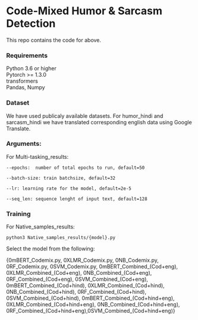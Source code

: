 # Code-Mixed Humor & Sarcasm Detection

This repo contains the code for above.

### Requirements

Python 3.6 or higher <br>
Pytorch >= 1.3.0 <br>
transformers  <br>
Pandas, Numpy <br>

### Dataset

We have used publicaly  available datasets. For humor_hindi and sarcasm_hindi we have translated corresponding english data using Google Translate.

### Arguments:

For Multi-tasking_results:

```
--epochs:  number of total epochs to run, default=50

--batch-size: train batchsize, default=32

--lr: learning rate for the model, default=2e-5

--seq_len: sequence lenght of input text, default=128
```

### Training
 For Native_samples_results:

```
python3 Native_samples_results/{model}.py
```
Select the model from the following:

{0mBERT_Codemix.py, 0XLMR_Codemix.py, 0NB_Codemix.py, 0RF_Codemix.py, 0SVM_Codemix.py, 0mBERT_Combined_(Cod+eng), 0XLMR_Combined_(Cod+eng), 0NB_Combined_(Cod+eng), 0RF_Combined_(Cod+eng), 0SVM_Combined_(Cod+eng), 0mBERT_Combined_(Cod+hind), 0XLMR_Combined_(Cod+hind), 0NB_Combined_(Cod+hind), 0RF_Combined_(Cod+hind), 0SVM_Combined_(Cod+hind), 0mBERT_Combined_(Cod+hind+eng), 0XLMR_Combined_(Cod+hind+eng), 0NB_Combined_(Cod+hind+eng), 0RF_Combined_(Cod+hind+eng),0SVM_Combined_(Cod+hind+eng)}

